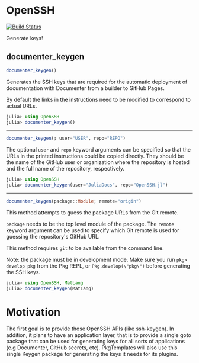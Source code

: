 # OpenSSH

[![Build Status](https://github.com/JuliaCrypto/OpenSSH.jl/workflows/CI/badge.svg)](https://github.com/JuliaCrypto/OpenSSH.jl/actions)

Generate keys!

## documenter_keygen
```julia
documenter_keygen()
```

Generates the SSH keys that are required for the automatic deployment of documentation with Documenter from a builder to GitHub Pages.

By default the links in the instructions need to be modified to correspond to actual URLs.

```julia
julia> using OpenSSH
julia> documenter_keygen()
```
------

```julia
documenter_keygen(; user="USER", repo="REPO")
```

The optional `user` and `repo` keyword arguments can be specified so that the URLs in the printed instructions could be copied directly. They should be the name of the GitHub user or organization where the repository is hosted and the full name of the repository,
respectively.

```julia
julia> using OpenSSH
julia> documenter_keygen(user="JuliaDocs", repo="OpenSSH.jl")
```

-------

```julia
documenter_keygen(package::Module; remote="origin")
```

This method attempts to guess the package URLs from the Git remote.

`package` needs to be the top level module of the package. The `remote` keyword argument can be used to specify which Git remote is used for guessing the repository's GitHub URL.

This method requires `git` to be available from the command line.

Note: the package must be in development mode. Make sure you run `pkg> develop pkg` from the Pkg REPL, or `Pkg.develop(\"pkg\")` before generating the SSH keys.


```julia
julia> using OpenSSH, MatLang
julia> documenter_keygen(MatLang)
```

# Motivation
The first goal is to provide those OpenSSH APIs (like ssh-keygen). In addition, it plans to have an application layer, that is to provide a single goto package that can be used for generating keys for all sorts of applications (e.g Documenter, GitHub secrets, etc). PkgTemplates will also use this single Keygen package for generating the keys it needs for its plugins.
